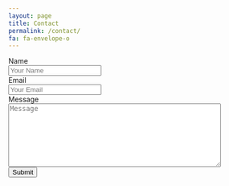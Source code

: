 ```yaml
---
layout: page
title: Contact
permalink: /contact/
fa: fa-envelope-o
---
```

<form action="https://getsimpleform.com/messages?form_api_token=e8b66bf8f8b9121a72951f763374d2f4" method="post">
	<input type="hidden" name="redirect_to" value="{{ site.url }}/thank-you/" />
	<label for="name">Name</label>
	<br />
	<input type="text" id="name" name="name" placeholder="Your Name" />
	<br />
	<label for="email">Email</label>
	<br />
	<input type="text" id="email" name="email" placeholder="Your Email" />
	<br />
	<label for="email">Message</label>
	<br />
	<textarea id="message" name="message" placeholder="Message" rows="8" cols="50"></textarea>
	<br />
	<input type="submit" value="Submit" />
</form>
